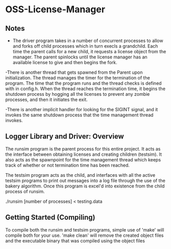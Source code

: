 # OSS-License-Manager

## Notes

- The driver program takes in a number of concurrent processes to allow and 
forks off child processes which in turn execls a grandchild. Each time the
parent calls for a new child, it requests a license object from the manager.
The parent spinlocks until the license manager has an available license to give
and then begins the fork.

-There is another thread that gets spawned from the Parent upon initialization. 
The thread manages the timer for the termination of the program. The time that the 
program runs and the thread checks is defined with in config.h. When the thread reaches
the termination time, it begins the shutdown process by hogging all the licenses to prevent
any zombie processes, and then it initiates the exit. 

-There is another implicit handler for looking for the SIGINT signal, and it invokes the same
shutdown process that the time management thread invokes. 

## Logger Library and Driver: Overview

The runsim program is the parent process for this entire project. It acts as the interface
between obtaining licenses and creating children (testsim). It also acts as the spawnpoint for
the time management thread which keeps track of whether or not termination time has been reached.

The testsim program acts as the child, and interfaces with all the active testsim programs to 
print out messages into a log file through the use of the bakery algorithm. Once this program is 
excel'd into existence from the child process of runsim. 

./runsim [number of processes] < testing.data

## Getting Started (Compiling)

To compile both the runsim and testsim programs, simple use of 'make'
will compile both for your use. 'make clean' will remove the created object files and the
executable binary that was compiled using the object files
